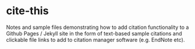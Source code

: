 # cite-this
Notes and sample files demonstrating how to add citation functionality to a Github Pages / Jekyll site in the form of text-based sample citations and clickable file links to add to citation manager software (e.g. EndNote etc).
